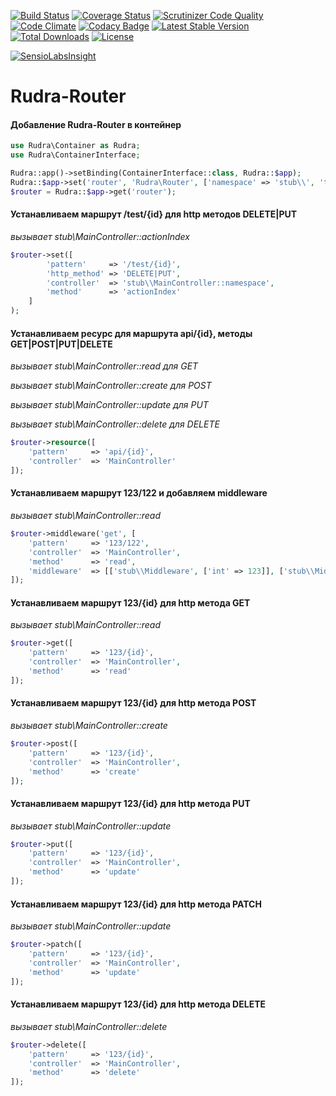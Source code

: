 [![Build Status](https://travis-ci.org/Jagepard/Rudra-Router.svg?branch=master)](https://travis-ci.org/Jagepard/Rudra-Router)
[![Coverage Status](https://coveralls.io/repos/github/Jagepard/Rudra-Router/badge.svg?branch=master)](https://coveralls.io/github/Jagepard/Rudra-Router?branch=master)
[![Scrutinizer Code Quality](https://scrutinizer-ci.com/g/Jagepard/Rudra-Router/badges/quality-score.png?b=master)](https://scrutinizer-ci.com/g/Jagepard/Rudra-Router/?branch=master)
[![Code Climate](https://codeclimate.com/github/Jagepard/Rudra-Router/badges/gpa.svg)](https://codeclimate.com/github/Jagepard/Rudra-Router)
[![Codacy Badge](https://api.codacy.com/project/badge/Grade/86edd8dbec394319afd00d7c5eff88bc)](https://www.codacy.com/app/Jagepard/Rudra-Router?utm_source=github.com&amp;utm_medium=referral&amp;utm_content=Jagepard/Rudra-Router&amp;utm_campaign=Badge_Grade)
[![Latest Stable Version](https://poser.pugx.org/rudra/validation/v/stable)](https://packagist.org/packages/rudra/router)
[![Total Downloads](https://poser.pugx.org/rudra/validation/downloads)](https://packagist.org/packages/rudra/router)
[![License](https://poser.pugx.org/rudra/validation/license)](https://packagist.org/packages/rudra/router)

[![SensioLabsInsight](https://insight.sensiolabs.com/projects/1c8d8365-d981-4f4d-94f7-4ebedb8e59cb/big.png)](https://insight.sensiolabs.com/projects/1c8d8365-d981-4f4d-94f7-4ebedb8e59cb)
# Rudra-Router


#### Добавление Rudra-Router в контейнер
```php
use Rudra\Container as Rudra;
use Rudra\ContainerInterface;

Rudra::app()->setBinding(ContainerInterface::class, Rudra::$app);
Rudra::$app->set('router', 'Rudra\Router', ['namespace' => 'stub\\', 'templateEngine' => 'twig']);
$router = Rudra::$app->get('router');
```
#### Устанавливаем маршрут /test/{id} для http методов DELETE|PUT 
_вызывает stub\\MainController::actionIndex_
```php
$router->set([
        'pattern'     => '/test/{id}',
        'http_method' => 'DELETE|PUT',
        'controller'  => 'stub\\MainController::namespace',
        'method'      => 'actionIndex'
    ]
);
```
#### Устанавливаем ресурс для маршрута api/{id}, методы GET|POST|PUT|DELETE
_вызывает stub\\MainController::read для GET_

_вызывает stub\\MainController::create для POST_

_вызывает stub\\MainController::update для PUT_

_вызывает stub\\MainController::delete для DELETE_
```php
$router->resource([
    'pattern'     => 'api/{id}',
    'controller'  => 'MainController'
]);
```
#### Устанавливаем маршрут 123/122 и добавляем middleware
_вызывает stub\\MainController::read_
```php
$router->middleware('get', [
    'pattern'     => '123/122',
    'controller'  => 'MainController',
    'method'      => 'read',
    'middleware'  => [['stub\\Middleware', ['int' => 123]], ['stub\\Middleware', ['int' => 125]]]
]);
```
#### Устанавливаем маршрут 123/{id} для http метода GET
_вызывает stub\\MainController::read_
```php
$router->get([
    'pattern'     => '123/{id}',
    'controller'  => 'MainController',
    'method'      => 'read'
]);
```
#### Устанавливаем маршрут 123/{id} для http метода POST
_вызывает stub\\MainController::create_
```php
$router->post([
    'pattern'     => '123/{id}',
    'controller'  => 'MainController',
    'method'      => 'create'
]);
```
#### Устанавливаем маршрут 123/{id} для http метода PUT
_вызывает stub\\MainController::update_
```php
$router->put([
    'pattern'     => '123/{id}',
    'controller'  => 'MainController',
    'method'      => 'update'
]);
```
#### Устанавливаем маршрут 123/{id} для http метода PATCH
_вызывает stub\\MainController::update_
```php
$router->patch([
    'pattern'     => '123/{id}',
    'controller'  => 'MainController',
    'method'      => 'update'
]);
```
#### Устанавливаем маршрут 123/{id} для http метода DELETE
_вызывает stub\\MainController::delete_
```php
$router->delete([
    'pattern'     => '123/{id}',
    'controller'  => 'MainController',
    'method'      => 'delete'
]);
```
